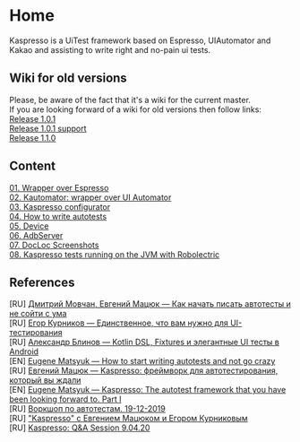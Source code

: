 # Home

Kaspresso is a UiTest framework based on Espresso, UIAutomator and Kakao and assisting to write right and no-pain ui tests.

## Wiki for old versions
Please, be aware of the fact that it's a wiki for the current master. <br>
If you are looking forward of a wiki for old versions then follow links: <br>
[Release 1.0.1](https://github.com/KasperskyLab/Kaspresso/blob/release/1.0.1/wiki/00.%20Home.md) <br>
[Release 1.0.1 support](https://github.com/KasperskyLab/Kaspresso/blob/release/1.0.1/wiki/00.%20Home.md) <br>
[Release 1.1.0](https://github.com/KasperskyLab/Kaspresso/blob/release/1.1.0/wiki/00_Home.md) <br>

## Content
[01. Wrapper over Espresso](./01_Wrapper_over_Espresso.md) <br>
[02. Kautomator: wrapper over UI Automator](./02_Wrapper_over_UiAutomator.md) <br>
[03. Kaspresso configurator](./03_Kaspresso_configurator.md) <br>
[04. How to write autotests](./04_How_to_write_autotests.md) <br>
[05. Device](./05_Device.md) <br>
[06. AdbServer](./06_AdbServer.md) <br>
[07. DocLoc Screenshots](./07_DocLoc.md) <br>
[08. Kaspresso tests running on the JVM with Robolectric](./08_Kaspresso-Robolectric.md) <br>

## References

[RU] [Дмитрий Мовчан, Евгений Мацюк — Как начать писать автотесты и не сойти с ума](https://youtu.be/q_8UUhVDV7c) <br>
[RU] [Егор Курников — Единственное, что вам нужно для UI-тестирования](https://youtu.be/cTykctRSmuA) <br>
[RU] [Александр Блинов — Kotlin DSL, Fixtures и элегантные UI тесты в Android](https://habr.com/ru/company/hh/blog/455042/) <br>
[EN] [Eugene Matsyuk — How to start writing autotests and not go crazy](https://www.youtube.com/watch?v=xiVDqMlTdbM&feature=youtu.be) <br>
[RU] [Евгений Мацюк — Kaspresso: фреймворк для автотестирования, который вы ждали](https://habr.com/ru/company/kaspersky/blog/467617/) <br>
[EN] [Eugene Matsyuk — Kaspresso: The autotest framework that you have been looking forward to. Part I](https://proandroiddev.com/kaspresso-the-autotest-framework-that-you-have-been-looking-forward-to-part-i-e102ed384d11) <br>
[RU] [Воркшоп по автотестам. 19-12-2019](https://www.youtube.com/watch?v=FExlaWfKENI) <br>
[RU] ["Kaspresso" с Евгением Мацюком и Егором Курниковым](https://www.youtube.com/watch?v=vHkoxOfwbDg&feature=youtu.be) <br>
[RU] [Kaspresso: Q&A Session 9.04.20](https://www.youtube.com/watch?v=Jqnn_CDcjK0&feature=youtu.be) <br>
